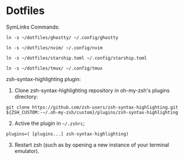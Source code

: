 # Dotfiles

SymLinks Commands:

`ln -s ~/dotfiles/ghostty/ ~/.config/ghostty`

`ln -s ~/dotfiles/nvim/ ~/.config/nvim`

`ln -s ~/dotfiles/starship.toml ~/.config/starship.toml`

`ln -s ~/dotfiles/tmux/ ~/.config/tmux`

zsh-syntax-highlighting plugin:

1. Clone zsh-syntax-highlighting repository in oh-my-zsh's plugins directory:

```
git clone https://github.com/zsh-users/zsh-syntax-highlighting.git ${ZSH_CUSTOM:-~/.oh-my-zsh/custom}/plugins/zsh-syntax-highlighting
```

2. Active the plugin in `~/.zshrc`;

```
plugins=( [plugins...] zsh-syntax-highlighting)
```

3. Restart zsh (such as by opening a new instance of your terminal emulator).
